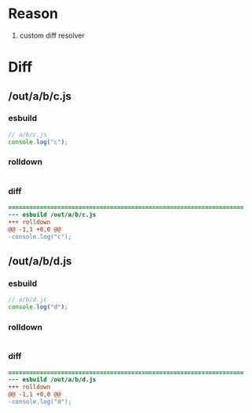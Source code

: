 # Reason
1. custom diff resolver
# Diff
## /out/a/b/c.js
### esbuild
```js
// a/b/c.js
console.log("c");
```
### rolldown
```js

```
### diff
```diff
===================================================================
--- esbuild	/out/a/b/c.js
+++ rolldown	
@@ -1,1 +0,0 @@
-console.log("c");

```
## /out/a/b/d.js
### esbuild
```js
// a/b/d.js
console.log("d");
```
### rolldown
```js

```
### diff
```diff
===================================================================
--- esbuild	/out/a/b/d.js
+++ rolldown	
@@ -1,1 +0,0 @@
-console.log("d");

```